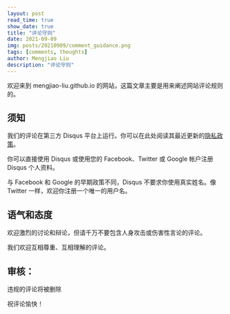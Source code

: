 ```yaml
---
layout: post
read_time: true
show_date: true
title: "评论守则"
date: 2021-09-09
img: posts/20210909/comment_guidance.png
tags: [comments, thoughts]
author: Mengjiao Liu
description: "评论守则"
---
```

欢迎来到 mengjiao-liu.github.io 的网站，这篇文章主要是用来阐述网站评论规则的。

## 须知
我们的评论在第三方 Disqus 平台上运行。你可以在此处阅读其最近更新的[隐私政策](https://help.disqus.com/terms-and-policies/disqus-privacy-policy)。

你可以直接使用 Disqus 或使用您的 Facebook、Twitter 或 Google 帐户注册 Disqus 个人资料。

与 Facebook 和 Google 的早期政策不同，Disqus 不要求你使用真实姓名。像 Twitter 一样，欢迎你注册一个唯一的用户名。

## 语气和态度
欢迎激烈的讨论和辩论，但请千万不要包含人身攻击或伤害性言论的评论。

我们欢迎互相尊重、互相理解的评论。

## 审核：
违规的评论将被删除


祝评论愉快！

